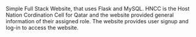 Simple Full Stack Website, that uses Flask and MySQL. HNCC is the Host Nation Cordination Cell for Qatar and the website provided general information of their assigned role. The website provides user signup and log-in to access the website.
